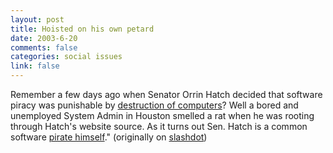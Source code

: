 ```yaml
--- 
layout: post
title: Hoisted on his own petard
date: 2003-6-20
comments: false
categories: social issues
link: false
---
```

Remember a few days ago when Senator Orrin Hatch decided that software piracy was punishable by <a href="http://story.news.yahoo.com/news?tmpl=story&u=/ap/20030617/ap_on_hi_te/downloading_music" target="_blank">destruction of computers</a>?  Well a bored and unemployed System Admin in Houston smelled a rat when he was rooting through Hatch's website source.  As it turns out Sen. Hatch is a common  software <a href="http://www.wired.com/news/politics/0,1283,59305,00.html" target="_blank">pirate himself</a>."  (originally on <a href="http://slashdot.org" target="_blank">slashdot</a>)
